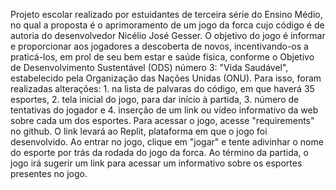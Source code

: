 Projeto escolar realizado por estuidantes de terceira série do Ensino Médio, no qual a proposta é o aprimoramento de um jogo da forca cujo código é de autoria do desenvolvedor Nicélio José Gesser. O objetivo do jogo é informar e proporcionar aos jogadores a descoberta de novos, incentivando-os a praticá-los, em prol de seu bem estar e saúde física, conforme o Objetivo de Desenvolvimento Sustentável (ODS) número 3: "Vida Saudável", estabelecido pela Organização das Nações Unidas (ONU). Para isso, foram realizadas alterações: 1. na lista de palvaras do código, em que haverá 35 esportes, 2. tela inicial do jogo, para dar início à partida, 3. número de tentativas do jogador e 4. inserção de um link ou vídeo informativo da web sobre cada um dos esportes.
Para acessar o jogo, acesse "requirements" no github. O link levará ao Replit, plataforma em que o jogo foi desenvolvido. Ao entrar no jogo, clique em "jogar" e tente adivinhar o nome do esporte por trás da rodada do jogo da forca. Ao término da partida, o jogo irá sugerir um link para acessar um informativo sobre os esportes presentes no jogo.
